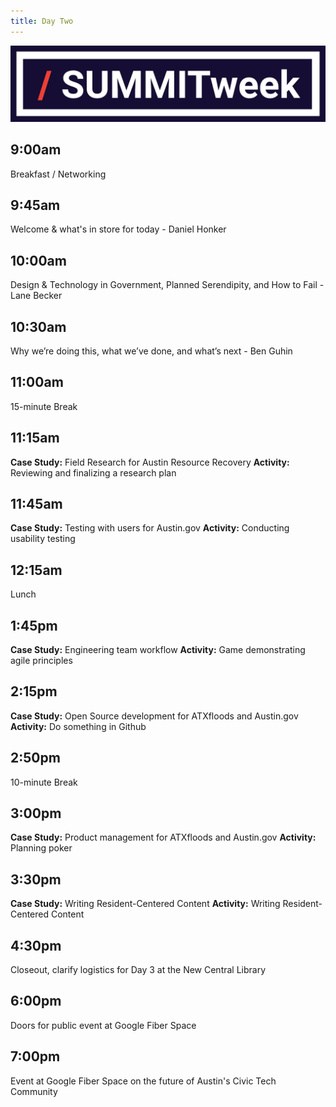 ```yaml
---
title: Day Two
---
```


![summitweek-logo.jpg](/assets/img/projects/SUMMITweek-Winter-2018/summitweek-logo.jpg)


## 9:00am

Breakfast / Networking


## 9:45am

Welcome & what's in store for today - Daniel Honker


## 10:00am

Design & Technology in Government, Planned Serendipity, and How to Fail - Lane Becker


## 10:30am

Why we’re doing this, what we’ve done, and what’s next - Ben Guhin


## 11:00am 

15-minute Break


## 11:15am 

**Case Study:** Field Research for Austin Resource Recovery
**Activity:** Reviewing and finalizing a research plan


## 11:45am

**Case Study:** Testing with users for Austin.gov
**Activity:** Conducting usability testing


## 12:15am

Lunch 


## 1:45pm

**Case Study:** Engineering team workflow
**Activity:** Game demonstrating agile principles


## 2:15pm

**Case Study:** Open Source development for ATXfloods and Austin.gov
**Activity:** Do something in Github


## 2:50pm

10-minute Break


## 3:00pm

**Case Study:** Product management for ATXfloods and Austin.gov
**Activity:** Planning poker


## 3:30pm

**Case Study:** Writing Resident-Centered Content
**Activity:** Writing Resident-Centered Content


## 4:30pm

Closeout, clarify logistics for Day 3 at the New Central Library


## 6:00pm

Doors for public event at Google Fiber Space


## 7:00pm

Event at Google Fiber Space on the future of Austin's Civic Tech Community

